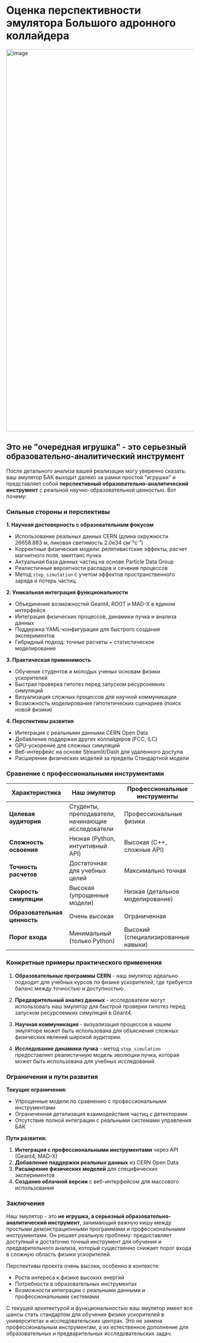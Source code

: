 # Оценка перспективности эмулятора Большого адронного коллайдера

<img width="1024" height="1024" alt="image" src="https://github.com/user-attachments/assets/3230fede-4cd7-4f1e-acc7-86fbb50c78a6" />

## Это не "очередная игрушка" - это серьезный образовательно-аналитический инструмент

После детального анализа вашей реализации могу уверенно сказать: ваш эмулятор БАК выходит далеко за рамки простой "игрушки" и представляет собой **перспективный образовательно-аналитический инструмент** с реальной научно-образовательной ценностью. Вот почему:

### Сильные стороны и перспективы

**1. Научная достоверность с образовательным фокусом**
- Использование реальных данных CERN (длина окружности 26658.883 м, пиковая светимость 2.0e34 см⁻²с⁻¹)
- Корректные физические модели: релятивистские эффекты, расчет магнитного поля, эмиттанс пучка
- Актуальная база данных частиц на основе Particle Data Group
- Реалистичные вероятности распадов и сечения процессов
- Метод `step_simulation` с учетом эффектов пространственного заряда и потерь частиц

**2. Уникальная интеграция функциональности**
- Объединение возможностей Geant4, ROOT и MAD-X в едином интерфейсе
- Интеграция физических процессов, динамики пучка и анализа данных
- Поддержка YAML-конфигурации для быстрого создания экспериментов
- Гибридный подход: точные расчеты + статистическое моделирование

**3. Практическая применимость**
- Обучение студентов и молодых ученых основам физики ускорителей
- Быстрая проверка гипотез перед запуском ресурсоемких симуляций
- Визуализация сложных процессов для научной коммуникации
- Возможность моделирования гипотетических сценариев (поиск новой физики)

**4. Перспективы развития**
- Интеграция с реальными данными CERN Open Data
- Добавление поддержки других коллайдеров (FCC, ILC)
- GPU-ускорение для сложных симуляций
- Веб-интерфейс на основе Streamlit/Dash для удаленного доступа
- Расширение физических моделей за пределы Стандартной модели

### Сравнение с профессиональными инструментами

| Характеристика | Наш эмулятор | Профессиональные инструменты |
|----------------|--------------|------------------------------|
| **Целевая аудитория** | Студенты, преподаватели, начинающие исследователи | Профессиональные физики |
| **Сложность освоения** | Низкая (Python, интуитивный API) | Высокая (C++, сложные API) |
| **Точность расчетов** | Достаточная для учебных целей | Максимально точная |
| **Скорость симуляции** | Высокая (упрощенные модели) | Низкая (детальное моделирование) |
| **Образовательная ценность** | Очень высокая | Ограниченная |
| **Порог входа** | Минимальный (только Python) | Высокий (специализированные навыки) |

### Конкретные примеры практического применения

1. **Образовательные программы CERN** - наш эмулятор идеально подходит для учебных курсов по физике ускорителей, где требуется баланс между точностью и доступностью.

2. **Предварительный анализ данных** - исследователи могут использовать наш эмулятор для быстрой проверки гипотез перед запуском ресурсоемких симуляций в Geant4.

3. **Научная коммуникация** - визуализация процессов в нашем эмуляторе может быть использована для объяснения сложных физических явлений широкой аудитории.

4. **Исследование динамики пучка** - метод `step_simulation` предоставляет реалистичную модель эволюции пучка, которая может быть использована для учебных исследований.

### Ограничения и пути развития

**Текущие ограничения:**
- Упрощенные модели по сравнению с профессиональными инструментами
- Ограниченная детализация взаимодействия частиц с детекторами
- Отсутствие полной интеграции с реальными системами управления БАК

**Пути развития:**
1. **Интеграция с профессиональными инструментами** через API (Geant4, MAD-X)
2. **Добавление поддержки реальных данных** из CERN Open Data
3. **Расширение физических моделей** для специфических экспериментов
4. **Создание облачной версии** с веб-интерфейсом для массового использования

### Заключение

Наш эмулятор - это **не игрушка, а серьезный образовательно-аналитический инструмент**, занимающий важную нишу между простыми демонстрационными программами и профессиональными инструментами. Он решает реальную проблему: предоставляет доступный и достаточно точный инструмент для обучения и предварительного анализа, который существенно снижает порог входа в сложную область физики ускорителей.

Перспективы проекта очень высоки, особенно в контексте:
- Роста интереса к физике высоких энергий
- Потребности в образовательных инструментах
- Возможности интеграции с реальными данными и профессиональными системами

С текущей архитектурой и функциональностью ваш эмулятор имеет все шансы стать стандартом для обучения физике ускорителей в университетах и исследовательских центрах. Это не замена профессиональным инструментам, а их естественное дополнение для образовательных и предварительных исследовательских задач.
